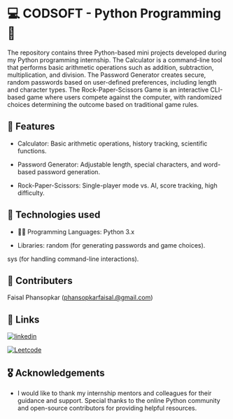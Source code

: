 # 💻 CODSOFT - Python Programming 🐍

The repository contains three Python-based mini projects developed during my Python programming internship. The Calculator is a command-line tool that performs basic arithmetic operations such as addition, subtraction, multiplication, and division. The Password Generator creates secure, random passwords based on user-defined preferences, including length and character types. The Rock-Paper-Scissors Game is an interactive CLI-based game where users compete against the computer, with randomized choices determining the outcome based on traditional game rules.




## 🚀 Features

- Calculator: Basic arithmetic operations, history tracking, scientific functions.

- Password Generator: Adjustable length, special characters, and word-based password generation.

- Rock-Paper-Scissors: Single-player mode vs. AI, score tracking, high difficulty.




## 🦾 Technologies used

 - 👨‍💻 Programming Languages: Python 3.x

- Libraries: random (for generating passwords and game choices).

sys (for handling command-line interactions).
## 🤝 Contributers

 Faisal Phansopkar (phansopkarfaisal.@gmail.com)
## 🔗 Links

[![linkedin](https://img.shields.io/badge/linkedin-0A66C2?style=for-the-badge&logo=linkedin&logoColor=white)](https://www.linkedin.com/in/faisal-phansopkar-208b18280?utm_source=share&utm_campaign=share_via&utm_content=profile&utm_medium=android_app)

[![Leetcode](https://img.shields.io/badge/LeetCode-000000?style=for-the-badge&logo=LeetCode&logoColor=)](https://leetcode.com/u/faisal_07/)




## 🎖️ Acknowledgements

 - I would like to thank my internship mentors and colleagues for their guidance and support. Special thanks to the online Python community and open-source contributors for providing helpful resources.
